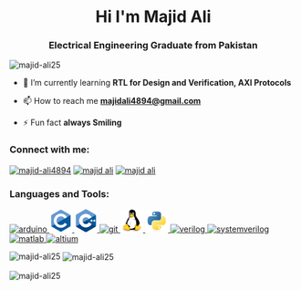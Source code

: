 <h1 align="center">Hi I'm Majid Ali</h1>
<h3 align="center">Electrical Engineering Graduate from Pakistan</h3>

<p align="left"> <img src="https://komarev.com/ghpvc/?username=majid-ali25&label=Profile%20views&color=0e75b6&style=flat" alt="majid-ali25" /> </p>

- 🌱 I’m currently learning **RTL for Design and Verification, AXI Protocols**

- 📫 How to reach me **majidali4894@gmail.com**

- ⚡ Fun fact **always Smiling**

<h3 align="left">Connect with me:</h3>
<p align="left">
<a href="https://linkedin.com/in/majid-ali4894" target="blank"><img align="center" src="https://raw.githubusercontent.com/rahuldkjain/github-profile-readme-generator/master/src/images/icons/Social/linked-in-alt.svg" alt="majid-ali4894" height="30" width="40" /></a>
<a href="https://fb.com/majid ali" target="blank"><img align="center" src="https://raw.githubusercontent.com/rahuldkjain/github-profile-readme-generator/master/src/images/icons/Social/facebook.svg" alt="majid ali" height="30" width="40" /></a>
<a href="https://instagram.com/majid ali" target="blank"><img align="center" src="https://raw.githubusercontent.com/rahuldkjain/github-profile-readme-generator/master/src/images/icons/Social/instagram.svg" alt="majid ali" height="30" width="40" /></a>
</p>

<h3 align="left">Languages and Tools:</h3>
<p align="left">
  <a href="https://www.arduino.cc/" target="_blank" rel="noreferrer"> 
    <img src="https://cdn.worldvectorlogo.com/logos/arduino-1.svg" alt="arduino" width="40" height="40"/> 
  </a>
  <a href="https://www.cprogramming.com/" target="_blank" rel="noreferrer"> 
    <img src="https://raw.githubusercontent.com/devicons/devicon/master/icons/c/c-original.svg" alt="c" width="40" height="40"/> 
  </a>
  <a href="https://www.w3schools.com/cpp/" target="_blank" rel="noreferrer"> 
    <img src="https://raw.githubusercontent.com/devicons/devicon/master/icons/cplusplus/cplusplus-original.svg" alt="cplusplus" width="40" height="40"/> 
  </a>
  <a href="https://git-scm.com/" target="_blank" rel="noreferrer"> 
    <img src="https://www.vectorlogo.zone/logos/git-scm/git-scm-icon.svg" alt="git" width="40" height="40"/> 
  </a>
  <a href="https://www.linux.org/" target="_blank" rel="noreferrer"> 
    <img src="https://raw.githubusercontent.com/devicons/devicon/master/icons/linux/linux-original.svg" alt="linux" width="40" height="40"/> 
  </a>
  <a href="https://www.python.org" target="_blank" rel="noreferrer"> 
    <img src="https://raw.githubusercontent.com/devicons/devicon/master/icons/python/python-original.svg" alt="python" width="40" height="40"/> 
  </a>
  <a href="https://www.verilog.com" target="_blank" rel="noreferrer"> 
    <img src="https://static-00.iconduck.com/assets.00/file-type-verilog-icon-256x256-goe8p7qm.png" alt="verilog" width="40" height="40"/> 
  </a>
  <a href="https://www.systemverilog.com" target="_blank" rel="noreferrer"> 
    <img src="https://static-00.iconduck.com/assets.00/file-type-light-systemverilog-icon-512x512-n6etzhly.png" alt="systemverilog" width="40" height="40"/> 
  </a>
  <a href="https://www.mathworks.com/products/matlab.html" target="_blank" rel="noreferrer"> 
    <img src="https://upload.wikimedia.org/wikipedia/commons/2/21/Matlab_Logo.png" alt="matlab" width="40" height="40"/> 
  </a>
  <a href="https://www.altium.com/" target="_blank" rel="noreferrer"> 
    <img src="https://upload.wikimedia.org/wikipedia/commons/thumb/4/4a/Altium_Logo.png/1200px-Altium_Logo.png" alt="altium" width="40" height="40"/> 
  </a>
</p>

<p><img align="left" src="https://github-readme-stats.vercel.app/api/top-langs?username=majid-ali25&show_icons=true&locale=en&layout=compact" alt="majid-ali25" /></p>

<p>&nbsp;<img align="center" src="https://github-readme-stats.vercel.app/api?username=majid-ali25&show_icons=true&locale=en" alt="majid-ali25" /></p>

<p><img align="center" src="https://github-readme-streak-stats.herokuapp.com/?user=majid-ali25&" alt="majid-ali25" /></p>
